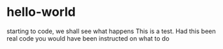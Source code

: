 # hello-world
starting to code, we shall see what happens
This is a test.  Had this been real code you would have been instructed on what to do
